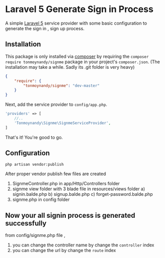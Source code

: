 # Laravel 5 Generate Sign in Process 

A simple [Laravel 5](http://www.laravel.com) service provider with some basic configuration to generate the sign in , sign up process.

## Installation
 
This package is only installed via [composer](http://getcomposer.org) by requiring the `composer require tonmoynandy/signme` package in your project's `composer.json`. (The installation may take a while. Sadly its .git folder is very heavy)

```json
{
    "require": {
        "tonmoynandy/signme": "dev-master"
    }
}
```

Next, add the service provider to `config/app.php`.

```php
'providers' => [
    //..
    'Tonmoynandy\Signme\SignmeServiceProvider',
]
```

That's it! You're good to go.

## Configuration

```
php artisan vendor:publish

```
After proper vendor publish few files are created

1) SignmeController.php in app/Http/Controllers folder
2) signme view folder with 3 blade file in resources/views folder
	a) signin.balde.php
	b) signup.balde.php
	c) forget-password.balde.php
3) signme.php in config folder


## Now your all signin process is generated successfully

from config/signme.php file , 

1) you can change the controller name by change the `controller` index
2) you can change the url by change the `route` index 


